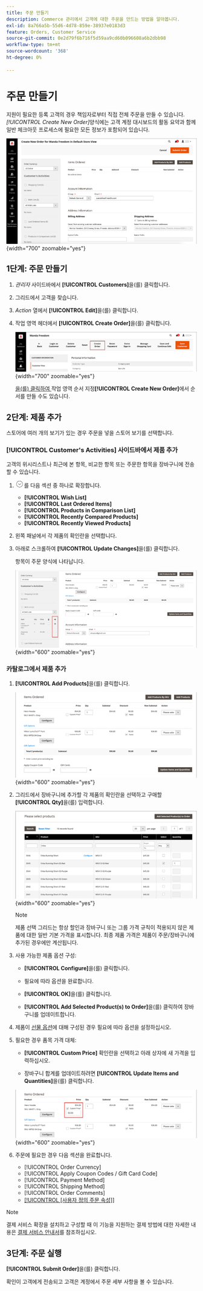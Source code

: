 ```yaml
---
title: 주문 만들기
description: Commerce 관리에서 고객에 대한 주문을 만드는 방법을 알아봅니다.
exl-id: 8a766a5b-55d6-4d78-859e-38937e0183d3
feature: Orders, Customer Service
source-git-commit: 0e2d79f6b716f5d59aa9cd60b096608a6b2dbb98
workflow-type: tm+mt
source-wordcount: '368'
ht-degree: 0%

---
```


# 주문 만들기

지원이 필요한 등록 고객의 경우 책임자로부터 직접 전체 주문을 만들 수 있습니다. _[!UICONTROL Create New Order]_&#x200B;양식에는 고객 계정 대시보드의 활동 요약과 함께 일반 체크아웃 프로세스에 필요한 모든 정보가 포함되어 있습니다.

![고객에 대한 주문 만들기](./assets/create-new-order.png){width="700" zoomable="yes"}

## 1단계: 주문 만들기

1. _관리자_ 사이드바에서 **[!UICONTROL Customers]**&#x200B;을(를) 클릭합니다.

1. 그리드에서 고객을 찾습니다.

1. _Action_ 열에서 **[!UICONTROL Edit]**&#x200B;을(를) 클릭합니다.

1. 작업 영역 헤더에서 **[!UICONTROL Create Order]**&#x200B;을(를) 클릭합니다.

   ![Workspace 헤더](./assets/order-create-buttons.png){width="700" zoomable="yes"}

   [을(를) 클릭하여 ](orders.md#orders-workspace)작업 영역 순서 지정&#x200B;**[!UICONTROL Create New Order]**&#x200B;에서 순서를 만들 수도 있습니다.

## 2단계: 제품 추가

스토어에 여러 개의 보기가 있는 경우 주문을 넣을 스토어 보기를 선택합니다.

### [!UICONTROL Customer's Activities] 사이드바에서 제품 추가

고객의 위시리스트나 최근에 본 항목, 비교한 항목 또는 주문한 항목을 장바구니에 전송할 수 있습니다.

1. ![확장 선택기](../assets/icon-display-expand.png)를 다음 섹션 중 하나로 확장합니다.

   - **[!UICONTROL Wish List]**
   - **[!UICONTROL Last Ordered Items]**
   - **[!UICONTROL Products in Comparison List]**
   - **[!UICONTROL Recently Compared Products]**
   - **[!UICONTROL Recently Viewed Products]**

1. 왼쪽 패널에서 각 제품의 확인란을 선택합니다.

1. 아래로 스크롤하여 **[!UICONTROL Update Changes]**&#x200B;을(를) 클릭합니다.

   항목이 주문 양식에 나타납니다.

   ![장바구니에 추가](./assets/create-order-add-wishlist.png){width="600" zoomable="yes"}

### 카탈로그에서 제품 추가

1. **[!UICONTROL Add Products]**&#x200B;을(를) 클릭합니다.

   ![제품 추가](./assets/account-add-wishlist-product.png){width="600" zoomable="yes"}

1. 그리드에서 장바구니에 추가할 각 제품의 확인란을 선택하고 구매할 **[!UICONTROL Qty]**&#x200B;을(를) 입력합니다.

   ![제품 선택](./assets/create-order-from-catalog.png){width="600" zoomable="yes"}

   >[!NOTE]
   >
   >제품 선택 그리드는 항상 할인과 장바구니 또는 그룹 가격 규칙이 적용되지 않은 제품에 대한 일반 기본 가격을 표시합니다. 최종 제품 가격은 제품이 주문/장바구니에 추가된 경우에만 계산됩니다.

1. 사용 가능한 제품 옵션 구성:

   - **[!UICONTROL Configure]**&#x200B;을(를) 클릭합니다.

   - 필요에 따라 옵션을 완료합니다.

   - **[!UICONTROL OK]**&#x200B;을(를) 클릭합니다.

   - **[!UICONTROL Add Selected Product(s) to Order]**&#x200B;을(를) 클릭하여 장바구니를 업데이트합니다.

1. 제품이 [선물 옵션](../catalog/product-gift-options.md)에 대해 구성된 경우 필요에 따라 옵션을 설정하십시오.

1. 필요한 경우 품목 가격 대체:

   - **[!UICONTROL Custom Price]** 확인란을 선택하고 아래 상자에 새 가격을 입력하십시오.

   - 장바구니 합계를 업데이트하려면 **[!UICONTROL Update Items and Quantities]**&#x200B;을(를) 클릭합니다.

   ![사용자 지정 가격](./assets/create-order-custom-price.png){width="600" zoomable="yes"}

1. 주문에 필요한 경우 다음 섹션을 완료합니다.

   - [!UICONTROL Order Currency]
   - [!UICONTROL Apply Coupon Codes / Gift Card Code]
   - [!UICONTROL Payment Method]
   - [!UICONTROL Shipping Method]
   - [!UICONTROL Order Comments]
   - [[!UICONTROL [사용자 정의 주문 속성]]](../stores-purchase/order-processing.md#custom-order-attributes)

>[!NOTE]
>
>결제 서비스 확장을 설치하고 구성할 때 이 기능을 지원하는 결제 방법에 대한 자세한 내용은 [결제 서비스 안내서](https://experienceleague.adobe.com/ko/docs/commerce/payment-services/guide-overview)를 참조하십시오.

## 3단계: 주문 실행

**[!UICONTROL Submit Order]**&#x200B;을(를) 클릭합니다.

확인이 고객에게 전송되고 고객은 계정에서 주문 세부 사항을 볼 수 있습니다.
